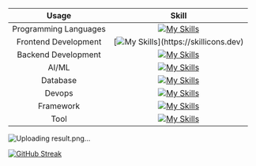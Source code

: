 
|         Usage         |                                                  Skill                                                   |
| :-------------------: | :------------------------------------------------------------------------------------------------------: |
| Programming Languages |       [![My Skills](https://skillicons.dev/icons?i=js,cpp,java,php,r,py)](https://skillicons.dev)        |
| Frontend Development  |   [![My Skills](https://skillicons.dev/icons?i=tailwind,react,php,css,html,)](https://skillicons.dev)    |
|  Backend Development  |          [![My Skills](https://skillicons.dev/icons?i=nodejs,firebase)](https://skillicons.dev)          |
|         AI/ML         | [![My Skills](https://skillicons.dev/icons?i=tensorflow,pytorch,sklearn,opencv)](https://skillicons.dev) |
|       Database        |           [![My Skills](https://skillicons.dev/icons?i=mysql,sqlite)](https://skillicons.dev)            |
|        Devops         |            [![My Skills](https://skillicons.dev/icons?i=docker,bash)](https://skillicons.dev)            |
|       Framework       |       [![My Skills](https://skillicons.dev/icons?i=laravel,flask,fastapi)](https://skillicons.dev)       |
|         Tool          | [![My Skills](https://skillicons.dev/icons?i=selenium,npm,anaconda,powershell)](https://skillicons.dev)  |


![Uploading result.png…]()

[![GitHub Streak](https://streak-stats.demolab.com?user=nzodasic&theme=tokyonight-duo&hide_border=true&border_radius=4.4&card_width=1000&card_height=200)](https://git.io/streak-stats)
